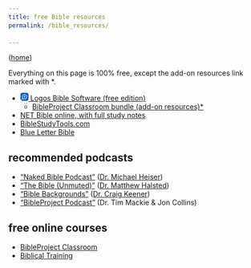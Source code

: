 ```yaml
---
title: free Bible resources
permalink: /bible_resources/

---
```


([home](/))

Everything on this page is 100% free, except the add-on resources link marked with \*.

- [![‹Logos›](./icons/logos.webp) Logos Bible Software (free edition)](https://www.logos.com/free-edition)
    - [BibleProject Classroom bundle (add-on resources)*](https://www.logos.com/classroom-bundle)
- [NET Bible online, with full study notes](https://netbible.org)
- [BibleStudyTools.com](https://www.biblestudytools.com/)
- [Blue Letter Bible](https://www.blueletterbible.org/)

## recommended podcasts

- [“Naked Bible Podcast”](https://nakedbiblepodcast.com/) ([Dr. Michael Heiser](https://drmsh.com/))
- [“The Bible (Unmuted)”](https://podcasters.spotify.com/pod/show/the-bible-unmuted/) ([Dr. Matthew Halsted](https://matthewhalsted.com/))
- [“Bible Backgrounds”](https://www.spreaker.com/podcast/bible-backgrounds--5432498) ([Dr. Craig Keener](https://craigkeener.com/))
- [“BibleProject Podcast”](https://bibleproject.com/podcasts/the-bible-project-podcast/) (Dr. Tim Mackie & Jon Collins)

## free online courses

- [BibleProject Classroom](https://bibleproject.com/classroom/)
- [Biblical Training](https://www.biblicaltraining.org/)
